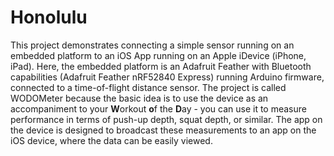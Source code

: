 # Honolulu
This project demonstrates connecting a simple sensor running on an embedded platform to an iOS App running on an Apple iDevice (iPhone, iPad).
Here, the embedded platform is an Adafruit Feather with Bluetooth capabilities (Adafruit Feather nRF52840 Express) running Arduino firmware, connected to a time-of-flight distance sensor.
The project is called WODOMeter because the basic idea is to use the device as an accompaniment to your **W**orkout **o**f the **D**ay - you can use it to measure performance in terms of push-up depth, squat depth, or similar.  The app on the device is designed to broadcast these measurements to an app on the iOS device, where the data can be easily viewed.
